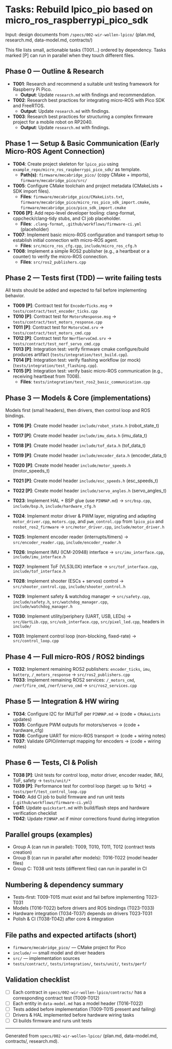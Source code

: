 # Tasks: Rebuild lpico_pio based on micro_ros_raspberrypi_pico_sdk

Input: design documents from `/specs/002-wir-wollen-lpico/` (plan.md, research.md, data-model.md, contracts/)

This file lists small, actionable tasks (T001...) ordered by dependency. Tasks marked [P] can run in parallel when they touch different files.

## Phase 0 — Outline & Research

- **T001**: Research and recommend a suitable unit testing framework for Raspberry Pi Pico.
  - **Output**: Update `research.md` with findings and recommendation.
- **T002**: Research best practices for integrating micro-ROS with Pico SDK and FreeRTOS.
  - **Output**: Update `research.md` with findings.
- **T003**: Research best practices for structuring a complex firmware project for a mobile robot on RP2040.
  - **Output**: Update `research.md` with findings.

## Phase 1 — Setup & Basic Communication (Early Micro-ROS Agent Connection)

- **T004**: Create project skeleton for `lpico_pio` using `example_repo/micro_ros_raspberrypi_pico_sdk/` as template.
  - **Path(s)**: `firmware/mecabridge_pico/` (copy CMake + imports), `firmware/mecabridge_pico/src/`
- **T005**: Configure CMake toolchain and project metadata (CMakeLists + SDK import files).
  - **Files**: `firmware/mecabridge_pico/CMakeLists.txt`, `firmware/mecabridge_pico/micro_ros_pico_sdk_import.cmake`, `firmware/mecabridge_pico/pico_sdk_import.cmake`
- **T006 [P]**: Add repo-level developer tooling: clang-format, cppcheck/clang-tidy stubs, and CI job placeholder.
  - **Files**: `.clang-format`, `.github/workflows/firmware-ci.yml` (placeholder)
- **T007**: Implement basic micro-ROS configuration and transport setup to establish initial connection with micro-ROS agent.
  - **Files**: `src/micro_ros_cfg.cpp`, `include/micro_ros_cfg.h`
- **T008**: Implement a simple ROS2 publisher (e.g., a heartbeat or a counter) to verify the micro-ROS connection.
  - **Files**: `src/ros2_publishers.cpp`

## Phase 2 — Tests first (TDD) — write failing tests
All tests should be added and expected to fail before implementing behavior.

- **T009 [P]**: Contract test for `EncoderTicks.msg` → `tests/contract/test_encoder_ticks.cpp`
- **T010 [P]**: Contract test for `MotorsResponse.msg` → `tests/contract/test_motors_response.cpp`
- **T011 [P]**: Contract test for `MotorsCmd.srv` → `tests/contract/test_motors_cmd.cpp`
- **T012 [P]**: Contract test for `NerfServoCmd.srv` → `tests/contract/test_nerf_servo_cmd.cpp`
- **T013 [P]**: Integration test: verify firmware cmake configure/build produces artifact (`tests/integration/test_build.cpp`).
- **T014 [P]**: Integration test: verify flashing workflow (or mock) (`tests/integration/test_flashing.cpp`).
- **T015 [P]**: Integration test: verify basic micro-ROS communication (e.g., receiving heartbeat from T008).
  - **Files**: `tests/integration/test_ros2_basic_communication.cpp`

## Phase 3 — Models & Core (implementations)
Models first (small headers), then drivers, then control loop and ROS bindings.

- **T016 [P]**: Create model header `include/robot_state.h` (robot_state_t)
- **T017 [P]**: Create model header `include/imu_data.h` (imu_data_t)
- **T018 [P]**: Create model header `include/tof_data.h` (tof_data_t)
- **T019 [P]**: Create model header `include/encoder_data.h` (encoder_data_t)
- **T020 [P]**: Create model header `include/motor_speeds.h` (motor_speeds_t)
- **T021 [P]**: Create model header `include/esc_speeds.h` (esc_speeds_t)
- **T022 [P]**: Create model header `include/servo_angles.h` (servo_angles_t)

- **T023**: Implement HAL + BSP glue (use `PINMAP.md`) → `src/bsp.cpp`, `include/bsp.h`, `include/hardware_cfg.h`
- **T024**: Implement motor driver & PWM layer, migrating and adapting `motor_driver.cpp`, `motors.cpp`, and `pwm_control.cpp` from `lpico_pio` and `rosbot_ros2_firmware` → `src/motor_driver.cpp`, `include/motor_driver.h`
- **T025**: Implement encoder reader (interrupts/timers) → `src/encoder_reader.cpp`, `include/encoder_reader.h`
- **T026**: Implement IMU (ICM-20948) interface → `src/imu_interface.cpp`, `include/imu_interface.h`
- **T027**: Implement ToF (VL53L0X) interface → `src/tof_interface.cpp`, `include/tof_interface.h`
- **T028**: Implement shooter (ESCs + servos) control → `src/shooter_control.cpp`, `include/shooter_control.h`
- **T029**: Implement safety & watchdog manager → `src/safety.cpp`, `include/safety.h`, `src/watchdog_manager.cpp`, `include/watchdog_manager.h`
- **T030**: Implement utility/periphery (UART, USB, LEDs) → `src/UartLib.cpp`, `src/usb_interface.cpp`, `src/pixel_led.cpp`, headers in `include/`
- **T031**: Implement control loop (non-blocking, fixed-rate) → `src/control_loop.cpp`

## Phase 4 — Full micro-ROS / ROS2 bindings

- **T032**: Implement remaining ROS2 publishers: `encoder_ticks`, `imu`, `battery`, `/_motors_response` → `src/ros2_publishers.cpp`
- **T033**: Implement remaining ROS2 services: `/_motors_cmd`, `/nerf/fire_cmd`, `/nerf/servo_cmd` → `src/ros2_services.cpp`

## Phase 5 — Integration & HW wiring

- **T034**: Configure I2C for IMU/ToF per `PINMAP.md` → (code + `CMakeLists` updates)
- **T035**: Configure PWM outputs for motors/servos → (code + hardware_cfg)
- **T036**: Configure UART for micro-ROS transport → (code + wiring notes)
- **T037**: Validate GPIO/interrupt mapping for encoders → (code + wiring notes)

## Phase 6 — Tests, CI & Polish

- **T038 [P]**: Unit tests for control loop, motor driver, encoder reader, IMU, ToF, safety → `tests/unit/*`
- **T039 [P]**: Performance test for control loop (target: up to 1kHz) → `tests/perf/test_control_loop.cpp`
- **T040**: Add CI job to build firmware and run unit tests (`.github/workflows/firmware-ci.yml`)
- **T041**: Update `quickstart.md` with build/flash steps and hardware verification checklist
- **T042**: Update `PINMAP.md` if minor corrections found during integration

## Parallel groups (examples)

- Group A (can run in parallel): T009, T010, T011, T012 (contract tests creation)
- Group B (can run in parallel after models): T016-T022 (model header files)
- Group C: T038 unit tests (different files) can run in parallel in CI

## Numbering & dependency summary

- Tests-first: T009-T015 must exist and fail before implementing T023-T031
- Models (T016-T022) before drivers and ROS bindings (T023-T033)
- Hardware integration (T034-T037) depends on drivers T023-T031
- Polish & CI (T038-T042) after core & integration

## File paths and expected artifacts (short)

- `firmware/mecabridge_pico/` — CMake project for Pico
- `include/` — small model and driver headers
- `src/` — implementation sources
- `tests/contract/`, `tests/integration/`, `tests/unit/`, `tests/perf/`

## Validation checklist

- [ ] Each contract in `specs/002-wir-wollen-lpico/contracts/` has a corresponding contract test (T009-T012)
- [ ] Each entity in `data-model.md` has a model header (T016-T022)
- [ ] Tests added before implementation (T009-T015 present and failing)
- [ ] Drivers & HAL implemented before hardware wiring tasks
- [ ] CI builds firmware and runs unit tests

---
Generated from `specs/002-wir-wollen-lpico/` (plan.md, data-model.md, contracts/, research.md).